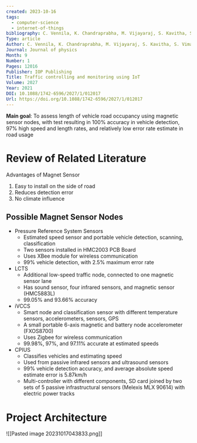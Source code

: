```yaml
---
created: 2023-10-16
tags:
  - computer-science
  - internet-of-things
bibliography: C. Vennila, K. Chandraprabha, M. Vijayaraj, S. Kavitha, S. Vimalnath, K. Kalaichelvi (2021). Traffic controlling and monitoring using IoT. Journal of physics, 2027(1), 012017. https://doi.org/10.1088/1742-6596/2027/1/012017.
Type: article
Author: C. Vennila, K. Chandraprabha, M. Vijayaraj, S. Kavitha, S. Vimalnath, K. Kalaichelvi
Journal: Journal of physics
Month: 9
Number: 1
Pages: 12016
Publisher: IOP Publishing
Title: Traffic controlling and monitoring using IoT
Volume: 2027
Year: 2021
DOI: 10.1088/1742-6596/2027/1/012017
Url: https://doi.org/10.1088/1742-6596/2027/1/012017
---
```


**Main goal**: To assess length of vehicle road occupancy using magnetic sensor nodes, with test resulting in 100% accuracy in vehicle detection, 97% high speed and length rates, and relatively low error rate estimate in road usage

# Review of Related Literature

Advantages of Magnet Sensor

1. Easy to install on the side of road
2. Reduces detection error
3. No climate influence

## Possible Magnet Sensor Nodes

- Pressure Reference System Sensors
  - Estimated speed sensor and portable vehicle detection, scanning, classification
  - Two sensors installed in HMC2003 PCB Board
  - Uses XBee module for wireless communication
  - 99% vehicle detection, with 2.5% maximum error rate
- LCTS
  - Additional low-speed traffic node, connected to one magnetic sensor lane
  - Has sound sensor, four infrared sensors, and magnetic sensor (HMC5883L)
  - 99.05% and 93.66% accuracy
- iVCCS
  - Smart node and classification sensor with different temperature sensors, accelerometers, sensors, GPS
  - A small portable 6-axis magnetic and battery node accelerometer (FXOS8700)
  - Uses Zigbee for wireless communication
  - 99.98%, 97%, and 97.11% accurate at estimated speeds
- CPIUS
  - Classifies vehicles and estimating speed
  - Used from passive infrared sensors and ultrasound sensors
  - 99% vehicle detection accuracy, and average absolute speed estimate error is 5.87km/h
  - Multi-controller with different components, SD card joined by two sets of 5 passive infrastructural sensors (Melexis MLX 90614) with electric power tracks

# Project Architecture

![[Pasted image 20231017043833.png]]
